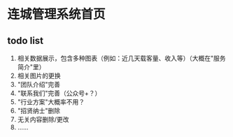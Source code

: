 # 连城管理系统首页

## todo list
1. 相关数据展示，包含多种图表（例如：近几天载客量、收入等）（大概在"服务简介"里）
2. 相关图片的更换
3. "团队介绍"完善
4. "联系我们"完善（公众号+？）
5. "行业方案"大概率不用？
6. "招贤纳士"删除
7. 无关内容删除/更改
8. ......
